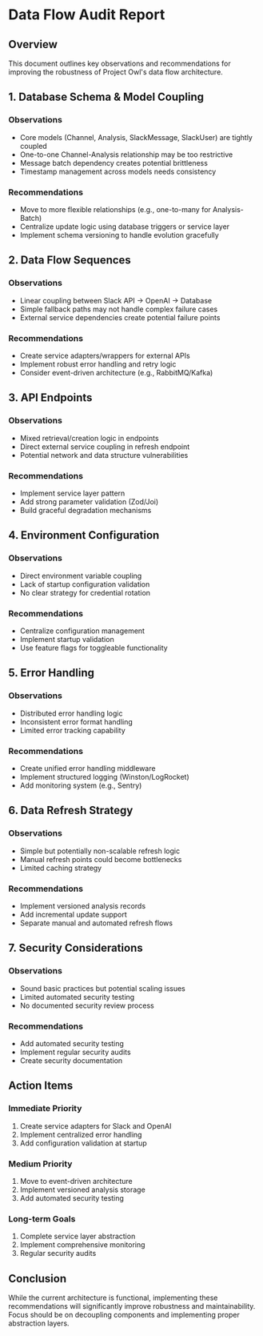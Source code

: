 # Data Flow Audit Report

## Overview
This document outlines key observations and recommendations for improving the robustness of Project Owl's data flow architecture.

## 1. Database Schema & Model Coupling

### Observations
- Core models (Channel, Analysis, SlackMessage, SlackUser) are tightly coupled
- One-to-one Channel-Analysis relationship may be too restrictive
- Message batch dependency creates potential brittleness
- Timestamp management across models needs consistency

### Recommendations
- Move to more flexible relationships (e.g., one-to-many for Analysis-Batch)
- Centralize update logic using database triggers or service layer
- Implement schema versioning to handle evolution gracefully

## 2. Data Flow Sequences

### Observations
- Linear coupling between Slack API → OpenAI → Database
- Simple fallback paths may not handle complex failure cases
- External service dependencies create potential failure points

### Recommendations
- Create service adapters/wrappers for external APIs
- Implement robust error handling and retry logic
- Consider event-driven architecture (e.g., RabbitMQ/Kafka)

## 3. API Endpoints

### Observations
- Mixed retrieval/creation logic in endpoints
- Direct external service coupling in refresh endpoint
- Potential network and data structure vulnerabilities

### Recommendations
- Implement service layer pattern
- Add strong parameter validation (Zod/Joi)
- Build graceful degradation mechanisms

## 4. Environment Configuration

### Observations
- Direct environment variable coupling
- Lack of startup configuration validation
- No clear strategy for credential rotation

### Recommendations
- Centralize configuration management
- Implement startup validation
- Use feature flags for toggleable functionality

## 5. Error Handling

### Observations
- Distributed error handling logic
- Inconsistent error format handling
- Limited error tracking capability

### Recommendations
- Create unified error handling middleware
- Implement structured logging (Winston/LogRocket)
- Add monitoring system (e.g., Sentry)

## 6. Data Refresh Strategy

### Observations
- Simple but potentially non-scalable refresh logic
- Manual refresh points could become bottlenecks
- Limited caching strategy

### Recommendations
- Implement versioned analysis records
- Add incremental update support
- Separate manual and automated refresh flows

## 7. Security Considerations

### Observations
- Sound basic practices but potential scaling issues
- Limited automated security testing
- No documented security review process

### Recommendations
- Add automated security testing
- Implement regular security audits
- Create security documentation

## Action Items

### Immediate Priority
1. Create service adapters for Slack and OpenAI
2. Implement centralized error handling
3. Add configuration validation at startup

### Medium Priority
1. Move to event-driven architecture
2. Implement versioned analysis storage
3. Add automated security testing

### Long-term Goals
1. Complete service layer abstraction
2. Implement comprehensive monitoring
3. Regular security audits

## Conclusion
While the current architecture is functional, implementing these recommendations will significantly improve robustness and maintainability. Focus should be on decoupling components and implementing proper abstraction layers.
